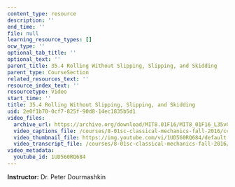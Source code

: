 ```yaml
---
content_type: resource
description: ''
end_time: ''
file: null
learning_resource_types: []
ocw_type: ''
optional_tab_title: ''
optional_text: ''
parent_title: 35.4 Rolling Without Slipping, Slipping, and Skidding
parent_type: CourseSection
related_resources_text: ''
resource_index_text: ''
resourcetype: Video
start_time: ''
title: 35.4 Rolling Without Slipping, Slipping, and Skidding
uid: 2e0f1b70-0cf7-825f-90d8-14ec1835b5d1
video_files:
  archive_url: https://archive.org/download/MIT8.01F16/MIT8_01F16_L35v04_360p.mp4
  video_captions_file: /courses/8-01sc-classical-mechanics-fall-2016/cc8a0b11c8925d1ba31cb8b736ab19bc_1UD560RQ684.vtt
  video_thumbnail_file: https://img.youtube.com/vi/1UD560RQ684/default.jpg
  video_transcript_file: /courses/8-01sc-classical-mechanics-fall-2016/e1572dbf314502d452d8280587125e0b_1UD560RQ684.pdf
video_metadata:
  youtube_id: 1UD560RQ684
---
```


**Instructor:** Dr. Peter Dourmashkin